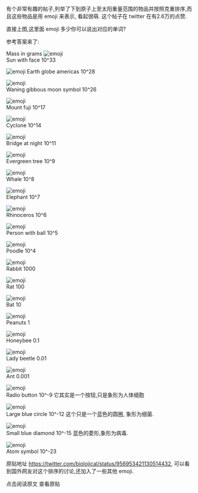 

有个非常有趣的帖子,列举了下到原子上至太阳重量范围的物品并按照克重排序,而且这些物品是用 emoji 来表示, 看起很萌.
这个帖子在 twitter 在有2.6万的点赞. 

直接上图,这里面 emoji 多少你可以说出对应的单词?


参考答案来了:

Mass in grams
![emoji](https://abs.twimg.com/emoji/v2/72x72/1f31e.png)   
Sun with face    10^33  

![emoji](https://abs.twimg.com/emoji/v2/72x72/1f30e.png)
Earth globe americas    10^28

![emoji](https://abs.twimg.com/emoji/v2/72x72/1f316.png)   
Waning gibbous moon symbol    10^26  

![emoji](https://abs.twimg.com/emoji/v2/72x72/1f5fb.png)   
Mount fuji    10^17  

![emoji](https://abs.twimg.com/emoji/v2/72x72/1f300.png)   
Cyclone    10^14 
 
![emoji](https://abs.twimg.com/emoji/v2/72x72/1f309.png)   
Bridge at night    10^11
  
![emoji](https://abs.twimg.com/emoji/v2/72x72/1f332.png)   
Evergreen tree    10^9
  
![emoji](https://abs.twimg.com/emoji/v2/72x72/1f40b.png)   
Whale    10^8
  
![emoji](https://abs.twimg.com/emoji/v2/72x72/1f418.png)   
Elephant    10^7
  
![emoji](https://abs.twimg.com/emoji/v2/72x72/1f98f.png)   
Rhinoceros    10^6
  
![emoji](https://abs.twimg.com/emoji/v2/72x72/26f9.png)   
Person with ball    10^5
  
![emoji](https://abs.twimg.com/emoji/v2/72x72/1f429.png)   
Poodle    10^4
  
![emoji](https://abs.twimg.com/emoji/v2/72x72/1f407.png)   
Rabbit    1000
  
![emoji](https://abs.twimg.com/emoji/v2/72x72/1f400.png)   
Rat    100
  
![emoji](https://abs.twimg.com/emoji/v2/72x72/1f987.png)   
Bat    10
  
![emoji](https://abs.twimg.com/emoji/v2/72x72/1f95c.png)   
Peanuts    1
  
![emoji](https://abs.twimg.com/emoji/v2/72x72/1f41d.png)   
Honeybee    0.1
  
![emoji](https://abs.twimg.com/emoji/v2/72x72/1f41e.png)   
Lady beetle    0.01
  
![emoji](https://abs.twimg.com/emoji/v2/72x72/1f41c.png)   
Ant    0.001
  
![emoji](https://abs.twimg.com/emoji/v2/72x72/1f518.png)   
Radio button    10^-9
它其实是一个按钮,只是象形为人体细胞
  
![emoji](https://abs.twimg.com/emoji/v2/72x72/1f535.png)   
Large blue circle    10^-12
这个只是一个蓝色的圆圈, 象形为细菌.

![emoji](https://abs.twimg.com/emoji/v2/72x72/1f539.png)   
Small blue diamond    10^-15
蓝色的菱形,象形为病毒.
  
![emoji](https://abs.twimg.com/emoji/v2/72x72/269b.png)  
Atom symbol    10^-23  


原贴地址 <https://twitter.com/biolojical/status/956953421130514432>, 可以看到国外网友对这个排序的讨论,还加入了一些其他 emoji.

点击阅读原文 查看原贴